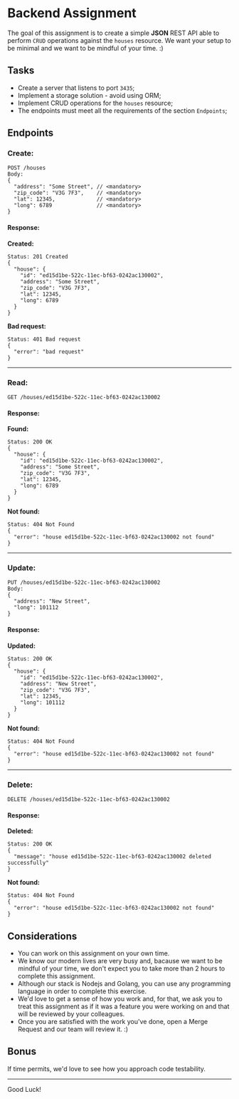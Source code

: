 # Backend Assignment

The goal of this assignment is to create a simple **JSON** REST API able to perform `CRUD` operations against the `houses` resource. We want your setup to be minimal and we want to be mindful of your time. :)

## Tasks

- Create a server that listens to port `3435`;
- Implement a storage solution - avoid using ORM;
- Implement CRUD operations for the `houses` resource;
- The endpoints must meet all the requirements of the section `Endpoints`;

## Endpoints

### Create:

```
POST /houses
Body:
{
  "address": "Some Street", // <mandatory>
  "zip_code": "V3G 7F3",    // <mandatory>
  "lat": 12345,             // <mandatory>
  "long": 6789              // <mandatory>
}
```

#### Response:

**Created:**

```
Status: 201 Created
{
  "house": {
    "id": "ed15d1be-522c-11ec-bf63-0242ac130002",
    "address": "Some Street",
    "zip_code": "V3G 7F3",
    "lat": 12345,
    "long": 6789
  }
}
```

**Bad request:**

```
Status: 401 Bad request
{
  "error": "bad request"
}
```

---

### Read:

```
GET /houses/ed15d1be-522c-11ec-bf63-0242ac130002
```

#### Response:

**Found:**

```
Status: 200 OK
{
  "house": {
    "id": "ed15d1be-522c-11ec-bf63-0242ac130002",
    "address": "Some Street",
    "zip_code": "V3G 7F3",
    "lat": 12345,
    "long": 6789
  }
}
```

**Not found:**

```
Status: 404 Not Found
{
  "error": "house ed15d1be-522c-11ec-bf63-0242ac130002 not found"
}
```

---

### Update:

```
PUT /houses/ed15d1be-522c-11ec-bf63-0242ac130002
Body:
{
  "address": "New Street",
  "long": 101112
}
```

#### Response:

**Updated:**

```
Status: 200 OK
{
  "house": {
    "id": "ed15d1be-522c-11ec-bf63-0242ac130002",
    "address": "New Street",
    "zip_code": "V3G 7F3",
    "lat": 12345,
    "long": 101112
  }
}
```

**Not found:**

```
Status: 404 Not Found
{
  "error": "house ed15d1be-522c-11ec-bf63-0242ac130002 not found"
}
```

---

### Delete:

```
DELETE /houses/ed15d1be-522c-11ec-bf63-0242ac130002
```

#### Response:

**Deleted:**

```
Status: 200 OK
{
  "message": "house ed15d1be-522c-11ec-bf63-0242ac130002 deleted successfully"
}
```

**Not found:**

```
Status: 404 Not Found
{
  "error": "house ed15d1be-522c-11ec-bf63-0242ac130002 not found"
}
```

## Considerations

- You can work on this assignment on your own time.
- We know our modern lives are very busy and, bacause we want to be mindful of your time, we don't expect you to take more than 2 hours to complete this assignment.
- Although our stack is Nodejs and Golang, you can use any programming language in order to complete this exercise.
- We'd love to get a sense of how you work and, for that, we ask you to treat this assignment as if it was a feature you were working on and that will be reviewed by your colleagues.
- Once you are satisfied with the work you've done, open a Merge Request and our team will review it. :)

## Bonus

If time permits, we'd love to see how you approach code testability. 

---

Good Luck!
